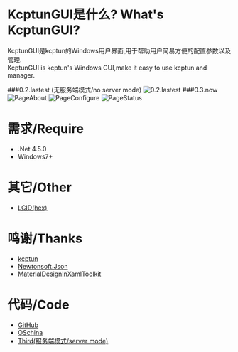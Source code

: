 # KcptunGUI是什么? What's KcptunGUI?
KcptunGUI是kcptun的Windows用户界面,用于帮助用户简易方便的配置参数以及管理.  
KcptunGUI is kcptun's Windows GUI,make it easy to use kcptun and manager.

###0.2.lastest (无服务端模式/no server mode)
![0.2.lastest](http://i1.buimg.com/1949/c569f5074eca2af4.png)
###0.3.now
![PageAbout](http://i1.piimg.com/567571/2c1826473b18233c.png)
![PageConfigure](http://i1.piimg.com/567571/38850c7579c18c13.png)
![PageStatus](http://i1.piimg.com/567571/d9eccad741ee26dd.png)

# 需求/Require
- .Net 4.5.0
- Windows7+

# 其它/Other
- [LCID(hex)](https://msdn.microsoft.com/en-us/library/cc233982.aspx)

# 鸣谢/Thanks
- [kcptun](https://github.com/xtaci/kcptun/)
- [Newtonsoft.Json](https://github.com/JamesNK/Newtonsoft.Json/)
- [MaterialDesignInXamlToolkit](https://github.com/ButchersBoy/MaterialDesignInXamlToolkit/)

# 代码/Code
- [GitHub](https://github.com/ragnaroks/kcptungui/)
- [OSchina](http://git.oschina.net/ragnaroks/KcptunGUI/)
- [Third(服务端模式/server mode)](https://github.com/menghang/KcptunGUI/)
